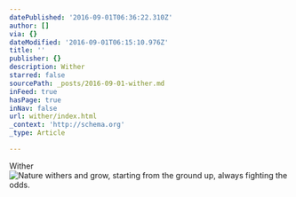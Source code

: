 ```yaml
---
datePublished: '2016-09-01T06:36:22.310Z'
author: []
via: {}
dateModified: '2016-09-01T06:15:10.976Z'
title: ''
publisher: {}
description: Wither
starred: false
sourcePath: _posts/2016-09-01-wither.md
inFeed: true
hasPage: true
inNav: false
url: wither/index.html
_context: 'http://schema.org'
_type: Article

---
```

Wither
![Nature withers and grow, starting from the ground up, always fighting the odds. ](https://the-grid-user-content.s3-us-west-2.amazonaws.com/4d8ff77f-4e02-4e25-b5ed-d82cb23591dd.jpg)